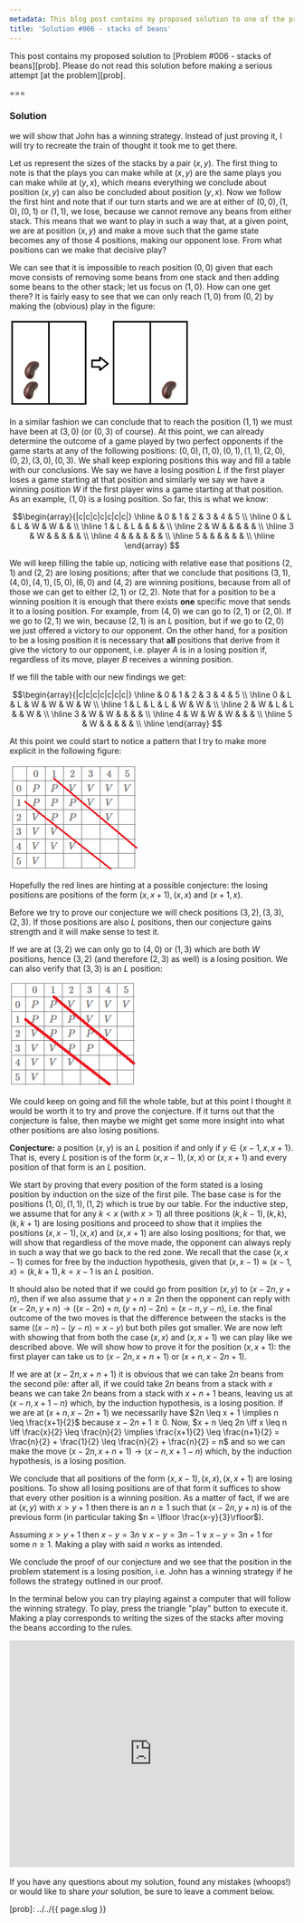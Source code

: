 ```yaml
---
metadata: This blog post contains my proposed solution to one of the problems of this blog.
title: 'Solution #006 - stacks of beans'
---
```


This post contains my proposed solution to [Problem #006 - stacks of beans][prob]. Please do not read this solution before making a serious attempt [at the problem][prob].

===

### Solution

we will show that John has a winning strategy. Instead of just proving it, I will try to recreate the train of thought it took me to get there.

Let us represent the sizes of the stacks by a pair $(x, y)$. The first thing to note is that the plays you can make while at $(x, y)$ are the same plays you can make while at $(y, x)$, which means everything we conclude about position $(x, y)$ can also be concluded about position $(y, x)$. Now we follow the first hint and note that if our turn starts and we are at either of $(0,0), (1,0), (0,1)$ or $(1,1)$, we lose, because we cannot remove any beans from either stack. This means that we want to play in such a way that, at a given point, we are at position $(x, y)$ and make a move such that the game state becomes any of those 4 positions, making our opponent lose. From what positions can we make that decisive play?

We can see that it is impossible to reach position $(0, 0)$ given that each move consists of removing some beans from one stack and then adding some beans to the other stack; let us focus on $(1, 0)$. How can one get there? It is fairly easy to see that we can only reach $(1, 0)$ from $(0, 2)$ by making the (obvious) play in the figure:

![An example move](move_basic.png)

In a similar fashion we can conclude that to reach the position $(1, 1)$ we must have been at $(3, 0)$ (or $(0, 3)$ of course). At this point, we can already determine the outcome of a game played by two perfect opponents if the game starts at any of the following positions: $(0,0), (1,0), (0,1), (1,1), (2,0), (0,2), (3,0), (0,3)$. We shall keep exploring positions this way and fill a table with our conclusions. We say we have a losing position $L$ if the first player loses a game starting at that position and similarly we say we have a winning position $W$ if the first player wins a game starting at that position. As an example, $(1,0)$ is a losing position. So far, this is what we know:

$$\begin{array}{|c|c|c|c|c|c|c|}
\hline   & 0 & 1 & 2 & 3 & 4 & 5 \\
\hline
 0 & L & L & W & W &   &   \\
\hline 1 &  L & L &   &   &   &   \\
\hline
 2 &  W &   &   &   &   &   \\
\hline 3 & W &   &   &   &   &   \\
\hline 4 &    &   &   &   &   &   \\
\hline 5 &    &   &   &   &   &   \\
\hline
\end{array}
$$

We will keep filling the table up, noticing with relative ease that positions $(2,1)$ and $(2,2)$ are losing positions; after that we conclude that positions $(3,1), (4,0), (4,1), (5,0), (6,0)$ and $(4,2)$ are winning positions, because from all of those we can get to either $(2,1)$ or $(2,2)$. Note that for a position to be a winning position it is enough that there exists **one** specific move that sends it to a losing position. For example, from $(4,0)$ we can go to $(2,1)$ or $(2,0)$. If we go to $(2,1)$ we win, because $(2,1)$ is an $L$ position, but if we go to $(2, 0)$ we just offered a victory to our opponent.
On the other hand, for a position to be a losing position it is necessary that **all** positions that derive from it give the victory to our opponent, i.e. player $A$ is in a losing position if, regardless of its move, player $B$ receives a winning position.

If we fill the table with our new findings we get:

$$\begin{array}{|c|c|c|c|c|c|c|}
\hline   & 0 & 1 & 2 & 3 & 4 & 5 \\
\hline
 0 & L & L & W & W & W & W \\
\hline 1 &  L & L & L & W & W &   \\
\hline
 2 &  W & L & L &   & W &   \\
\hline 3 & W & W &   &   &   &   \\
\hline 4 & W  & W & W &   &   &   \\
\hline 5 & W  &   &   &   &   &   \\
\hline
\end{array}
$$

At this point we could start to notice a pattern that I try to make more explicit in the following figure:

![Table with the pattern outlined](pattern.png)

Hopefully the red lines are hinting at a possible conjecture: the losing positions are positions of the form $(x, x+1), (x,x)$ and $(x+1, x)$.

Before we try to prove our conjecture we will check positions $(3,2), (3,3), (2,3)$. If those positions are also $L$ positions, then our conjecture gains strength and it will make sense to test it.

If we are at $(3,2)$ we can only go to $(4,0)$ or $(1,3)$ which are both $W$ positions, hence $(3,2)$ (and therefore $(2,3)$ as well) is a losing position. We can also verify that $(3,3)$ is an $L$ position:

![Table with the same pattern, but more obvious](pattern2.png)

We could keep on going and fill the whole table, but at this point I thought it would be worth it to try and prove the conjecture. If it turns out that the conjecture is false, then maybe we might get some more insight into what other positions are also losing positions.

**Conjecture:** a position $(x, y)$ is an $L$ position if and only if $y \in \{x-1, x, x+1\}$. That is, every $L$ position is of the form $(x, x-1), (x,x)$ or $(x, x+1)$ and every position of that form is an $L$ position.

We start by proving that every position of the form stated is a losing position by induction on the size of the first pile. The base case is for the positions $(1,0),(1,1), (1,2)$ which is true by our table. For the inductive step, we assume that for any $k < x$ (with $x > 1$) all three positions $(k, k-1), (k,k), (k, k+1)$ are losing positions and proceed to show that it implies the positions $(x,x-1), (x,x)$ and $(x, x+1)$ are also losing positions; for that, we will show that regardless of the move made, the opponent can always reply in such a way that we go back to the red zone. We recall that the case $(x, x-1)$ comes for free by the induction hypothesis, given that $(x, x-1) \approx (x-1, x) = (k, k+1), k = x-1$ is an $L$ position.

It should also be noted that if we could go from position $(x, y)$ to $(x - 2n, y + n)$, then if we also assume that $y + n \geq 2n$ then the opponent can reply with $(x - 2n, y+n) \to ((x-2n) + n, (y+n) - 2n) = (x - n, y - n)$, i.e. the final outcome of the two moves is that the difference between the stacks is the same ($(x-n)-(y-n) = x-y$) but both piles got smaller. We are now left with showing that from both the case $(x,x)$ and $(x, x+1)$ we can play like we described above. We will show how to prove it for the position $(x, x+1)$: the first player can take us to $(x - 2n, x + n + 1)$ or $(x + n, x - 2n + 1)$.

If we are at $(x - 2n, x + n + 1)$ it is obvious that we can take $2n$ beans from the second pile: after all, if we could take $2n$ beans from a stack with $x$ beans we can take $2n$ beans from a stack with $x + n + 1$ beans, leaving us at $(x - n, x + 1 - n)$ which, by the induction hypothesis, is a losing position. If we are at $(x + n, x - 2n + 1)$ we necessarily have $2n \leq x + 1 \implies n \leq \frac{x+1}{2}$ because $x-2n+1\geq 0$. Now, $x + n \leq 2n \iff x \leq n \iff \frac{x}{2} \leq \frac{n}{2} \implies \frac{x+1}{2} \leq \frac{n+1}{2} = \frac{n}{2} + \frac{1}{2} \leq \frac{n}{2} + \frac{n}{2} = n$ and so we can make the move $(x - 2n, x + n + 1) \to (x - n, x + 1 - n)$ which, by the induction hypothesis, is a losing position.

We conclude that all positions of the form $(x, x-1), (x,x), (x,x+1)$ are losing positions. To show all losing positions are of that form it suffices to show that every other position is a winning position. As a matter of fact, if we are at $(x, y)$ with $x > y+1$ then there is an $n \geq 1$ such that $(x - 2n, y + n)$ is of the previous form (in particular taking $n = \lfloor \frac{x-y}{3}\rfloor$).

Assuming $x > y + 1$ then $x - y = 3n \vee x - y = 3n-1 \vee x - y = 3n + 1$ for some $n \geq 1$. Making a play with said $n$ works as intended.

We conclude the proof of our conjecture and we see that the position in the problem statement is a losing position, i.e. John has a winning strategy if he follows the strategy outlined in our proof.

In the terminal below you can try playing against a computer that will follow the winning strategy. To play, press the triangle "play" button to execute it. Making a play corresponds to writing the sizes of the stacks after moving the beans according to the rules.

<iframe allowfullscreen="true" allowtransparency="true" frameborder="no" height="400px" sandbox="allow-forms allow-pointer-lock allow-popups allow-same-origin allow-scripts allow-modals" scrolling="no" src="https://repl.it/@RojerGS/PerfectStackedBeans?lite=true" width="100%"></iframe>

If you have any questions about my solution, found any mistakes (whoops!) or would like to share *your* solution, be sure to leave a comment below.

[prob]: ../../{{ page.slug }}
